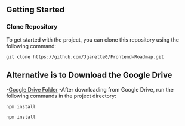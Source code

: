 ## Getting Started

### Clone Repository

To get started with the project, you can clone this repository using the following command:
```clone the repository
git clone https://github.com/Jgarette0/Frontend-Roadmap.git
```

## Alternative is to Download the Google Drive
-[Google Drive Folder](https://drive.google.com/drive/folders/1swH7RZnbFfqCLt4pHTpQYw9tdHB373Sb?usp=sharing)
-After downloading from Google Drive, run the following commands in the project directory:
```install the npm
npm install
```

```to run the code
npm install
```
